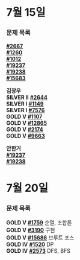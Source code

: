 # 7월 15일 
### 문제 목록

[**#2667**](https://www.acmicpc.net/problem/2667)  
[**#1260**](https://www.acmicpc.net/problem/1260)  
[**#1012**](https://www.acmicpc.net/problem/1012)   
[**#19237**](https://www.acmicpc.net/problem/19237)  
[**#19238**](https://www.acmicpc.net/problem/19238)  
[**#15683**](https://www.acmicpc.net/problem/15683)

**김창우**   
**SILVER II** [**#2644**](https://www.acmicpc.net/problem/2644)  
**SILVER I**  [**#1149**](https://www.acmicpc.net/problem/1149)  
**SILVER I**  [**#7576**](https://www.acmicpc.net/problem/7576)  
**GOLD V**    [**#1107**](https://www.acmicpc.net/problem/1107)  
**GOLD V**    [**#12865**](https://www.acmicpc.net/problem/12865)  
**GOLD V**    [**#2174**](https://www.acmicpc.net/problem/2174)  
**GOLD V**    [**#9663**](https://www.acmicpc.net/problem/9663)  

**안한거**   
[**#19237**](https://www.acmicpc.net/problem/19237)   
[**#19238**](https://www.acmicpc.net/problem/19238)   


# 7월 20일   
### 문제 목록

**GOLD V**  [**#1759**](https://www.acmicpc.net/problem/1759)    순열, 조합론   
**GOLD V**  [**#3190**](https://www.acmicpc.net/problem/3190)   구현   
**GOLD V**  [**#15686**](https://www.acmicpc.net/problem/15686)  브루트 포스   
**GOLD IV** [**#1520**](https://www.acmicpc.net/problem/1520)    DP    
**GOLD IV** [**#2573**](https://www.acmicpc.net/problem/2573)  DFS, BFS   
